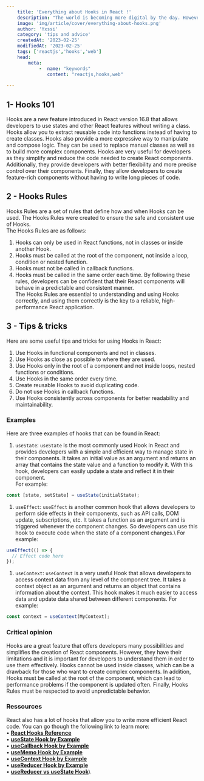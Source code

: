 ```yaml
---
    title: 'Everything about Hooks in React !'
    description: "The world is becoming more digital by the day. However, the digital revolution has not spared everyone equally. It has become a lot harder for less tech-savvy users to access digital technology."
    image: 'img/article/cover/everything-about-hooks.png'
    author: 'Yxssi'
    category: 'tips and advice'
    createdAt: '2023-02-25'
    modifiedAt: '2023-02-25'
    tags: ['reactjs','hooks','web']
    head:
        meta: 
            -  name: "keywords"
               content: "reactjs,hooks,web"
            
---
```


## 1- **Hooks 101**

Hooks are a new feature introduced in React version 16.8 that allows developers to use states and other React features without writing a class. Hooks allow you to extract reusable code into functions instead of having to create classes. Hooks also provide a more expressive way to manipulate and compose logic. They can be used to replace manual classes as well as to build more complex components. Hooks are very useful for developers as they simplify and reduce the code needed to create React components. Additionally, they provide developers with better flexibility and more precise control over their components. Finally, they allow developers to create feature-rich components without having to write long pieces of code.

## 2 - **Hooks Rules**

Hooks Rules are a set of rules that define how and when Hooks can be used. The Hooks Rules were created to ensure the safe and consistent use of Hooks.\
 The Hooks Rules are as follows:

1. Hooks can only be used in React functions, not in classes or inside another Hook.
2. Hooks must be called at the root of the component, not inside a loop, condition or nested function.
3. Hooks must not be called in callback functions.
4. Hooks must be called in the same order each time.
   By following these rules, developers can be confident that their React components will behave in a predictable and consistent manner.\
   The Hooks Rules are essential to understanding and using Hooks correctly, and using them correctly is the key to a reliable, high-performance React application.

## 3 - **Tips & tricks**

Here are some useful tips and tricks for using Hooks in React:

1. Use Hooks in functional components and not in classes.
2. Use Hooks as close as possible to where they are used.
3. Use Hooks only in the root of a component and not inside loops, nested functions or conditions.
4. Use Hooks in the same order every time.
5. Create reusable Hooks to avoid duplicating code.
6. Do not use Hooks in callback functions.
7. Use Hooks consistently across components for better readability and maintainability.

### **Examples**

Here are three examples of hooks that can be found in React:

1. `useState`: `useState` is the most commonly used Hook in React and provides developers with a simple and efficient way to manage state in their components. It takes an initial value as an argument and returns an array that contains the state value and a function to modify it. With this hook, developers can easily update a state and reflect it in their component.\
   For example:

```jsx
const [state, setState] = useState(initialState);
```

1. `useEffect`: `useEffect` is another common hook that allows developers to perform side effects in their components, such as API calls, DOM update, subscriptions, etc. It takes a function as an argument and is triggered whenever the component changes. So developers can use this hook to execute code when the state of a component changes.\ For example:

```jsx
useEffect(() => {
  // Effect code here
});
```

1. `useContext`: `useContext` is a very useful Hook that allows developers to access context data from any level of the component tree. It takes a context object as an argument and returns an object that contains information about the context. This hook makes it much easier to access data and update data shared between different components. For example:

```jsx
const context = useContext(MyContext);
```

### **Critical opinion**

Hooks are a great feature that offers developers many possibilities and simplifies the creation of React components. However, they have their limitations and it is important for developers to understand them in order to use them effectively. Hooks cannot be used inside classes, which can be a drawback for those who want to create complex components. In addition, Hooks must be called at the root of the component, which can lead to performance problems if the component is updated often. Finally, Hooks Rules must be respected to avoid unpredictable behavior.

### **Ressources**

React also has a lot of hooks that allow you to write more efficient React code.
You can go though the following link to learn more:\
• **[React Hooks Reference](https://reactjs.org/docs/hooks-reference.html#usereducer)**\
• **[useState Hook by Example](https://reactjs.org/docs/hooks-state.html)**\
• **[useCallback Hook by Example](https://www.robinwieruch.de/react-usecallback-hook/)**\
• **[useMemo Hook by Example](https://www.robinwieruch.de/react-usememo-hook/)**\
• **[useContext Hook by Example](https://www.robinwieruch.de/react-usecontext-hook/)**\
• **[useReducer Hook by Example](https://www.robinwieruch.de/react-usereducer-hook/)**\
• **[useReducer vs useState Hook](https://www.robinwieruch.de/react-usereducer-vs-usestate/)**\
